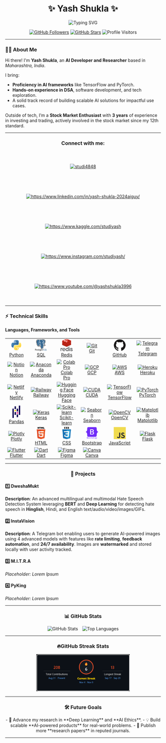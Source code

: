 <h1 align="center">✨ Yash Shukla ✨</h1>

<p align="center">
    <img src="https://readme-typing-svg.herokuapp.com?font=Fira+Code&size=24&duration=3000&pause=1000&color=00FFFF&center=true&width=600&lines=AI+Developer+and+Researcher;Creating+Solutions+for+a+Smarter+Tomorrow" alt="Typing SVG">
</p>

<p align="center">
    <a href="https://github.com/StudiYash"><img src="https://img.shields.io/github/followers/StudiYash?style=social" alt="GitHub Followers"></a>
    <a href="https://github.com/StudiYash"><img src="https://img.shields.io/github/stars/StudiYash?style=social" alt="GitHub Stars"></a>
    <img src="https://visitor-badge.laobi.icu/badge?page_id=StudiYash" alt="Profile Visitors">
</p>

---

### 👨‍💻 **About Me**
Hi there! I'm **Yash Shukla**, an **AI Developer and Researcher** based in *Maharashtra, India*.   

I bring:
- **Proficiency in AI frameworks** like TensorFlow and PyTorch.
- **Hands-on experience in DSA**, software development, and tech exploration.
- A solid track record of building scalable AI solutions for impactful use cases.

Outside of tech, I’m a **Stock Market Enthusiast** with **3 years** of experience in investing and trading, actively involved in the stock market since my 12th standard.

---

<h3 align="center">Connect with me:</h3>
<p align="center">
  <a href="https://twitter.com/studi4848" target="blank">
    <img align="center" src="https://raw.githubusercontent.com/rahuldkjain/github-profile-readme-generator/master/src/images/icons/Social/twitter.svg" alt="studi4848" height="40" width="40" style="margin: 40px;" />
  </a>
  <a href="https://linkedin.com/in/https://www.linkedin.com/in/yash-shukla-2024aiguy/" target="blank">
    <img align="center" src="https://raw.githubusercontent.com/rahuldkjain/github-profile-readme-generator/master/src/images/icons/Social/linked-in-alt.svg" alt="https://www.linkedin.com/in/yash-shukla-2024aiguy/" height="40" width="40" style="margin: 40px;" />
  </a>
  <a href="https://kaggle.com/https://www.kaggle.com/studiyash" target="blank">
    <img align="center" src="https://raw.githubusercontent.com/rahuldkjain/github-profile-readme-generator/master/src/images/icons/Social/kaggle.svg" alt="https://www.kaggle.com/studiyash" height="40" width="40" style="margin: 40px;" />
  </a>
  <a href="https://instagram.com/https://www.instagram.com/studiyash/" target="blank">
    <img align="center" src="https://raw.githubusercontent.com/rahuldkjain/github-profile-readme-generator/master/src/images/icons/Social/instagram.svg" alt="https://www.instagram.com/studiyash/" height="40" width="40" style="margin: 40px;" />
  </a>
  <a href="https://www.youtube.com/c/https://www.youtube.com/@yashshukla3996" target="blank">
    <img align="center" src="https://raw.githubusercontent.com/rahuldkjain/github-profile-readme-generator/master/src/images/icons/Social/youtube.svg" alt="https://www.youtube.com/@yashshukla3996" height="40" width="40" style="margin: 40px;" />
  </a>
</p>

---

<h3 align="left">⚡ Technical Skills</h3>
<h4 align="left">Languages, Frameworks, and Tools</h4>

<div align="center">
  <table>
    <!-- Row 1 -->
    <tr>
      <td align="center" width="96">
        <a href="https://www.python.org" target="_blank">
          <img src="https://raw.githubusercontent.com/devicons/devicon/master/icons/python/python-original.svg" alt="Python" width="40" height="40" />
          <br>Python
        </a>
      </td>
      <td align="center" width="96">
        <a href="https://www.postgresql.org" target="_blank">
          <img src="https://raw.githubusercontent.com/devicons/devicon/master/icons/postgresql/postgresql-original-wordmark.svg" alt="SQL" width="40" height="40" />
          <br>SQL
        </a>
      </td>
      <td align="center" width="96">
        <a href="https://redis.io" target="_blank">
          <img src="https://raw.githubusercontent.com/devicons/devicon/master/icons/redis/redis-original-wordmark.svg" alt="Redis" width="40" height="40" />
          <br>Redis
        </a>
      </td>
      <td align="center" width="96">
        <a href="https://git-scm.com/" target="_blank">
          <img src="https://www.vectorlogo.zone/logos/git-scm/git-scm-icon.svg" alt="Git" width="40" height="40" />
          <br>Git
        </a>
      </td>
      <td align="center" width="96">
        <a href="https://github.com" target="_blank">
          <img src="https://raw.githubusercontent.com/devicons/devicon/master/icons/github/github-original.svg" alt="GitHub" width="40" height="40" />
          <br>GitHub
        </a>
      </td>
      <td align="center" width="96">
        <a href="https://telegram.org/" target="_blank">
          <img src="https://www.vectorlogo.zone/logos/telegram/telegram-icon.svg" alt="Telegram" width="40" height="40" />
          <br>Telegram
        </a>
      </td>
    </tr>
    <!-- Row 2 -->
    <tr>
      <td align="center" width="96">
        <a href="https://www.notion.so" target="_blank">
          <img src="https://upload.wikimedia.org/wikipedia/commons/4/45/Notion_app_logo.png" alt="Notion" width="40" height="40" />
          <br>Notion
        </a>
      </td>
      <td align="center" width="96">
        <a href="https://www.anaconda.com" target="_blank">
          <img src="https://www.vectorlogo.zone/logos/anaconda/anaconda-icon.svg" alt="Anaconda" width="40" height="40" />
          <br>Anaconda
        </a>
      </td>
      <td align="center" width="96">
        <a href="https://colab.research.google.com" target="_blank">
          <img src="https://www.vectorlogo.zone/logos/google_colab/google_colab-icon.svg" alt="Colab Pro" width="40" height="40" />
          <br>Colab Pro
        </a>
      </td>
      <td align="center" width="96">
        <a href="https://cloud.google.com" target="_blank">
          <img src="https://www.vectorlogo.zone/logos/google_cloud/google_cloud-icon.svg" alt="GCP" width="40" height="40" />
          <br>GCP
        </a>
      </td>
      <td align="center" width="96">
        <a href="https://aws.amazon.com/" target="_blank">
          <img src="https://www.vectorlogo.zone/logos/amazon_aws/amazon_aws-icon.svg" alt="AWS" width="40" height="40" />
          <br>AWS
        </a>
      </td>
      <td align="center" width="96">
        <a href="https://www.heroku.com" target="_blank">
          <img src="https://www.vectorlogo.zone/logos/heroku/heroku-icon.svg" alt="Heroku" width="40" height="40" />
          <br>Heroku
        </a>
      </td>
    </tr>
    <!-- Row 3 -->
    <tr>
      <td align="center" width="96">
        <a href="https://www.netlify.com" target="_blank">
          <img src="https://www.vectorlogo.zone/logos/netlify/netlify-icon.svg" alt="Netlify" width="40" height="40" />
          <br>Netlify
        </a>
      </td>
      <td align="center" width="96">
        <a href="https://railway.app" target="_blank">
          <img src="https://railway.app/brand/logo-light.png" alt="Railway" width="40" height="40" />
          <br>Railway
        </a>
      </td>
      <td align="center" width="96">
        <a href="https://huggingface.co" target="_blank">
          <img src="https://huggingface.co/front/assets/huggingface_logo.svg" alt="Hugging Face" width="40" height="40" />
          <br>Hugging Face
        </a>
      </td>
      <td align="center" width="96">
        <a href="https://developer.nvidia.com/cuda-zone" target="_blank">
          <img src="https://www.vectorlogo.zone/logos/nvidia/nvidia-icon.svg" alt="CUDA" width="40" height="40" />
          <br>CUDA
        </a>
      </td>
      <td align="center" width="96">
        <a href="https://www.tensorflow.org" target="_blank">
          <img src="https://www.vectorlogo.zone/logos/tensorflow/tensorflow-icon.svg" alt="TensorFlow" width="40" height="40" />
          <br>TensorFlow
        </a>
      </td>
      <td align="center" width="96">
        <a href="https://pytorch.org" target="_blank">
          <img src="https://www.vectorlogo.zone/logos/pytorch/pytorch-icon.svg" alt="PyTorch" width="40" height="40" />
          <br>PyTorch
        </a>
      </td>
    </tr>
    <!-- Row 4 -->
    <tr>
      <td align="center" width="96">
        <a href="https://pandas.pydata.org" target="_blank">
          <img src="https://raw.githubusercontent.com/devicons/devicon/master/icons/pandas/pandas-original.svg" alt="Pandas" width="40" height="40" />
          <br>Pandas
        </a>
      </td>
      <td align="center" width="96">
        <a href="https://keras.io" target="_blank">
          <img src="https://www.vectorlogo.zone/logos/kerasio/kerasio-icon.svg" alt="Keras" width="40" height="40" />
          <br>Keras
        </a>
      </td>
      <td align="center" width="96">
        <a href="https://scikit-learn.org" target="_blank">
          <img src="https://upload.wikimedia.org/wikipedia/commons/0/05/Scikit_learn_logo_small.svg" alt="Scikit-learn" width="40" height="40" />
          <br>Scikit-learn
        </a>
      </td>
      <td align="center" width="96">
        <a href="https://seaborn.pydata.org" target="_blank">
          <img src="https://seaborn.pydata.org/_images/logo-mark-lightbg.svg" alt="Seaborn" width="40" height="40" />
          <br>Seaborn
        </a>
      </td>
      <td align="center" width="96">
        <a href="https://opencv.org" target="_blank">
          <img src="https://www.vectorlogo.zone/logos/opencv/opencv-icon.svg" alt="OpenCV" width="40" height="40" />
          <br>OpenCV
        </a>
      </td>
      <td align="center" width="96">
        <a href="https://matplotlib.org" target="_blank">
          <img src="https://upload.wikimedia.org/wikipedia/commons/8/84/Matplotlib_icon.svg" alt="Matplotlib" width="40" height="40" />
          <br>Matplotlib
        </a>
      </td>
    </tr>
    <!-- Row 5 -->
    <tr>
      <td align="center" width="96">
        <a href="https://plotly.com" target="_blank">
          <img src="https://images.plot.ly/logo/new-branding/plotly-logomark.png" alt="Plotly" width="40" height="40" />
          <br>Plotly
        </a>
      </td>
      <td align="center" width="96">
        <a href="https://www.w3.org/html/" target="_blank">
          <img src="https://raw.githubusercontent.com/devicons/devicon/master/icons/html5/html5-original-wordmark.svg" alt="HTML" width="40" height="40" />
          <br>HTML
        </a>
      </td>
      <td align="center" width="96">
        <a href="https://www.w3schools.com/css/" target="_blank">
          <img src="https://raw.githubusercontent.com/devicons/devicon/master/icons/css3/css3-original-wordmark.svg" alt="CSS" width="40" height="40" />
          <br>CSS
        </a>
      </td>
      <td align="center" width="96">
        <a href="https://getbootstrap.com" target="_blank">
          <img src="https://raw.githubusercontent.com/devicons/devicon/master/icons/bootstrap/bootstrap-plain-wordmark.svg" alt="Bootstrap" width="40" height="40" />
          <br>Bootstrap
        </a>
      </td>
      <td align="center" width="96">
        <a href="https://developer.mozilla.org/en-US/docs/Web/JavaScript" target="_blank">
          <img src="https://raw.githubusercontent.com/devicons/devicon/master/icons/javascript/javascript-original.svg" alt="JavaScript" width="40" height="40" />
          <br>JavaScript
        </a>
      </td>
      <td align="center" width="96">
        <a href="https://flask.palletsprojects.com/" target="_blank">
          <img src="https://www.vectorlogo.zone/logos/pocoo_flask/pocoo_flask-icon.svg" alt="Flask" width="40" height="40" />
          <br>Flask
        </a>
      </td>
    </tr>
    <!-- Row 6 -->
    <tr>
      <td align="center" width="96">
        <a href="https://flutter.dev" target="_blank">
          <img src="https://www.vectorlogo.zone/logos/flutterio/flutterio-icon.svg" alt="Flutter" width="40" height="40" />
          <br>Flutter
        </a>
      </td>
      <td align="center" width="96">
        <a href="https://dart.dev" target="_blank">
          <img src="https://www.vectorlogo.zone/logos/dartlang/dartlang-icon.svg" alt="Dart" width="40" height="40" />
          <br>Dart
        </a>
      </td>
      <td align="center" width="96">
        <a href="https://www.figma.com" target="_blank">
          <img src="https://www.vectorlogo.zone/logos/figma/figma-icon.svg" alt="Figma" width="40" height="40" />
          <br>Figma
        </a>
      </td>
      <td align="center" width="96">
        <a href="https://www.canva.com" target="_blank">
          <img src="https://www.vectorlogo.zone/logos/canva/canva-icon.svg" alt="Canva" width="40" height="40" />
          <br>Canva
        </a>
      </td>
    </tr>
  </table>
</div>


---

<h3 align="center">🚀 Projects</h3>

#### **1️⃣ DweshaMukt**
**Description**: An advanced multilingual and multimodal Hate Speech Detection System leveraging **BERT** and **Deep Learning** for detecting hate speech in **Hinglish**, Hindi, and English text/audio/video/images/GIFs.

#### **2️⃣ InstaVision**
**Description**: A Telegram bot enabling users to generate AI-powered images using 4 advanced models with features like **rate limiting**, **feedback automation**, and **24/7 availability**. Images are **watermarked** and stored locally with user activity tracked.

#### **3️⃣ M.I.T.R.A**
*Placeholder: Lorem Ipsum*

#### **4️⃣ PyKing**
*Placeholder: Lorem Ipsum*

---

<h3 align="center">📊 GitHub Stats</h3>

<div align="center">

<!-- GitHub Stats -->
<img src="https://github-readme-stats.vercel.app/api?username=studiyash&show_icons=true&theme=radical&cache_seconds=86400" alt="GitHub Stats" style="width: 60%; margin-right: 2%;" />

<!-- Top Languages -->
<img src="https://github-readme-stats.vercel.app/api/top-langs?username=studiyash&show_icons=true&locale=en&layout=compact&theme=radical&cache_seconds=86400" alt="Top Languages" style="width: 60%;" />

</div>

---

<h3 align="center">🔥GitHub Streak Stats</h3>

<p align="center">
  <img src="https://github.com/StudiYash/StudiYash/blob/main/GitHub%20Statistics/Github%20Statistics%2009_11_24_23_20.png" alt="GitHub Statistics" style="width: 60%;">
</p>

---

<h3 align="center">🛠️ Future Goals</h3>
<div align="center">
- 🌟 Advance my research in **Deep Learning** and **AI Ethics**.  
- 💡 Build scalable **AI-powered products** for real-world problems.  
- 📜 Publish more **research papers** in reputed journals.
</div>

---

